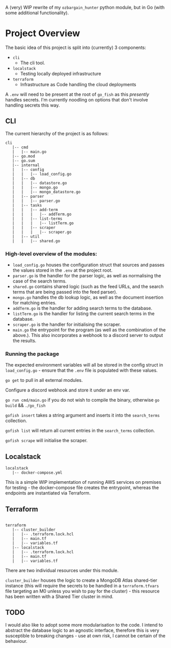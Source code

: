 A (very) WIP rewrite of my `ozbargain_hunter` python module, but in Go (with some additional functionality).

# Project Overview
The basic idea of this project is split into (currently) 3 components:
- `cli`
    - The cli tool.
- `localstack`
    - Testing locally deployed infrastructure
- `terraform`
    - Infrastructure as Code handling the cloud deployments

A `.env` will need to be present at the root of `go_fish` as this _presently_ handles secrets. I'm currently noodling on options that don't involve handling secrets this way.

## CLI

The current hierarchy of the project is as follows:
```
cli
   |-- cmd
   |   |-- main.go
   |-- go.mod
   |-- go.sum
   |-- internal
   |   |-- config
   |   |   |-- load_config.go
   |   |-- db
   |   |   |-- datastore.go
   |   |   |-- mongo.go
   |   |   |-- mongo_datastore.go
   |   |-- parser
   |   |   |-- parser.go
   |   |-- tasks
   |   |   |-- add-term
   |   |   |   |-- addTerm.go
   |   |   |-- list-terms
   |   |   |   |-- listTerm.go
   |   |   |-- scraper
   |   |   |   |-- scraper.go
   |   |-- util
   |   |   |-- shared.go
```

### High-level overview of the modules:
- `load_config.go` houses the configuration struct that sources and passes the values stored in the `.env` at the project root.
- `parser.go` is the handler for the parser logic, as well as normalising the case of the search terms.
- `shared.go` contains shared logic (such as the feed URLs, and the search terms that are being passed into the feed parser).
- `mongo.go` handles the db lookup logic, as well as the document insertion for matching entries.
- `addTerm.go` is the handler for adding search terms to the database.
- `listTerm.go` is the handler for listing the current search terms in the database.
- `scraper.go` is the handler for initialising the scraper. 
- `main.go` the entrypoint for the program (as well as the combination of the above.). This also incorporates a webhook to a discord server to output the results.

### Running the package
The expected environment variables will all be stored in the config struct in `load_config.go` - ensure that the `.env` file is populated with these values.

`go get` to pull in all external modules.

Configure a discord webhook and store it under an env var.

`go run cmd/main.go` if you do not wish to compile the binary, otherwise `go build` && `./go_fish`

`gofish insert` takes a string argument and inserts it into the `search_terms` collection.

`gofish list` will return all current entries in the `search_terms` collection.

`gofish scrape` will initialise the scraper.

## Localstack

```
localstack
   |-- docker-compose.yml
```

This is a simple WIP implementation of running AWS services on premises for testing - the docker-compose file creates the entrypoint, whereas the endpoints are instantiated via Terraform.

## Terraform
```

terraform
   |-- cluster_builder
   |   |-- .terraform.lock.hcl
   |   |-- main.tf
   |   |-- variables.tf
   |-- localstack
   |   |-- .terraform.lock.hcl
   |   |-- main.tf
   |   |-- variables.tf

```

There are two individual resources under this module. 

`cluster_builder` houses the logic to create a MongoDB Atlas shared-tier instance (this will require the secrets to be handled in a `terraform.tfvars` file targeting an M0 unless you wish to pay for the cluster) - this resource has been written with a Shared Tier cluster in mind. 

## TODO

I would also like to adopt some more modularisation to the code. I intend to abstract the database logic to an agnostic interface, therefore this is very susceptible to breaking changes - use at own risk, I cannot be certain of the behaviour. 
